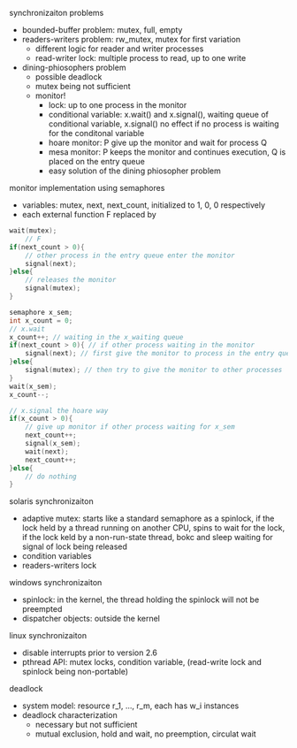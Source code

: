 synchronizaiton problems
- bounded-buffer problem: mutex, full, empty
- readers-writers problem: rw_mutex, mutex for first variation
    - different logic for reader and writer processes
    - read-writer lock: multiple process to read, up to one write
- dining-phiosophers problem
    - possible deadlock
    - mutex being not sufficient
    - monitor!
        - lock: up to one process in the monitor
        - conditional variable: x.wait() and x.signal(), waiting queue of conditional variable, x.signal() no effect if no process is waiting for the conditonal variable
        - hoare monitor: P give up the monitor and wait for process Q
        - mesa monitor: P keeps the monitor and continues execution, Q is placed on the entry queue
        - easy solution of the dining phiosopher problem

monitor implementation using semaphores
- variables: mutex, next, next_count, initialized to 1, 0, 0 respectively
- each external function F replaced by

```c++
wait(mutex);
    // F
if(next_count > 0){
    // other process in the entry queue enter the monitor
    signal(next);
}else{
    // releases the monitor
    signal(mutex);
}
```

```c++
semaphore x_sem;
int x_count = 0;
// x.wait
x_count++; // waiting in the x_waiting queue
if(next_count > 0){ // if other process waiting in the monitor
    signal(next); // first give the monitor to process in the entry queue
}else{
    signal(mutex); // then try to give the monitor to other processes
}
wait(x_sem);
x_count--;

// x.signal the hoare way
if(x_count > 0){
    // give up monitor if other process waiting for x_sem
    next_count++;
    signal(x_sem);
    wait(next);
    next_count++;
}else{
    // do nothing
}
```

solaris synchronizaiton
- adaptive mutex: starts like a standard semaphore as a spinlock, if the lock held by a thread running on another CPU, spins to wait for the lock, if the lock keld by a non-run-state thread, bokc and sleep waiting for signal of lock being released
- condition variables
- readers-writers lock

windows synchronizaiton
- spinlock: in the kernel, the thread holding the spinlock will not be preempted
- dispatcher objects: outside the kernel

linux synchronizaiton
- disable interrupts prior to version 2.6
- pthread API: mutex locks, condition variable, (read-write lock and spinlock being non-portable)

deadlock
- system model: resource r_1, ..., r_m, each has w_i instances
- deadlock characterization
    - necessary but not sufficient
    - mutual exclusion, hold and wait, no preemption, circulat wait
